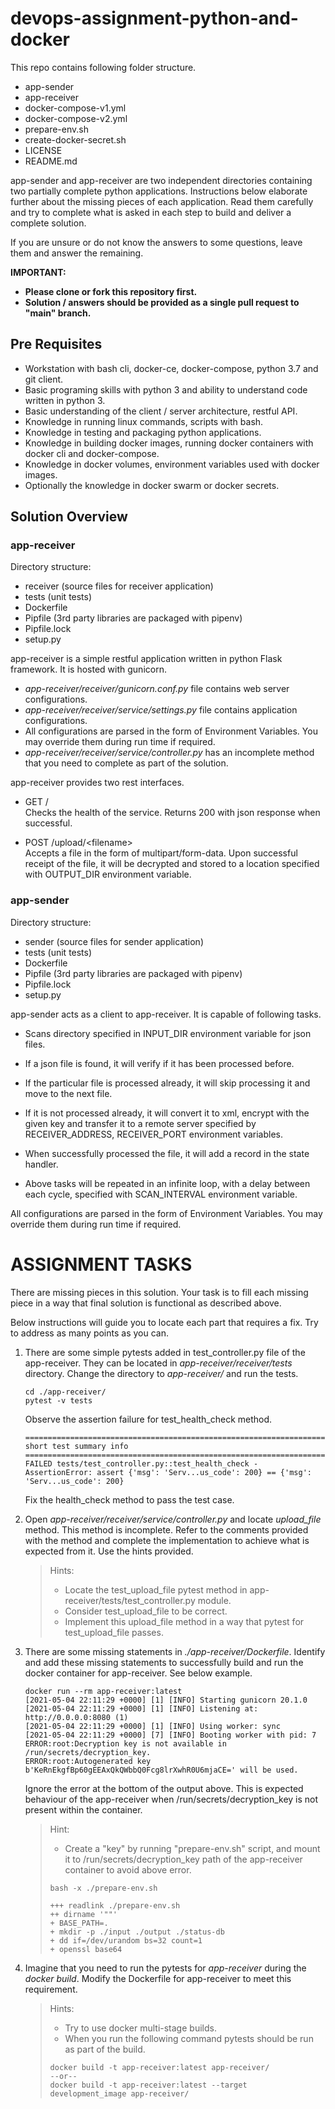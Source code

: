 # devops-assignment-python-and-docker

This repo contains following folder structure.
- app-sender
- app-receiver
- docker-compose-v1.yml
- docker-compose-v2.yml
- prepare-env.sh
- create-docker-secret.sh
- LICENSE
- README.md

app-sender and app-receiver are two independent directories containing two partially complete python applications. 
Instructions below elaborate further about the missing pieces of each application.
Read them carefully and try to complete what is asked in each step to build and deliver a complete solution.

If you are unsure or do not know the answers to some questions, leave them and answer the remaining.

**IMPORTANT:**  
- **Please clone or fork this repository first.**  
- **Solution / answers should be provided as a single pull request to "main" branch.**

## Pre Requisites

- Workstation with bash cli, docker-ce, docker-compose, python 3.7 and git client.
- Basic programing skills with python 3 and ability to understand code written in python 3.
- Basic understanding of the client / server architecture, restful API.
- Knowledge in running linux commands, scripts with bash.
- Knowledge in testing and packaging python applications.
- Knowledge in building docker images, running docker containers with docker cli and docker-compose.
- Knowledge in docker volumes, environment variables used with docker images.
- Optionally the knowledge in docker swarm or docker secrets.

## Solution Overview

### app-receiver
Directory structure:
- receiver (source files for receiver application)
- tests (unit tests)
- Dockerfile
- Pipfile (3rd party libraries are packaged with pipenv)
- Pipfile.lock
- setup.py

app-receiver is a simple restful application written in python Flask framework. It is hosted with gunicorn.
- _app-receiver/receiver/gunicorn.conf.py_ file contains web server configurations.
- _app-receiver/receiver/service/settings.py_ file contains application configurations.
- All configurations are parsed in the form of Environment Variables. You may override them during run time if required.
- _app-receiver/receiver/service/controller.py_ has an incomplete method that you need to complete as part of the solution.

app-receiver provides two rest interfaces.
- GET /  
  Checks the health of the service. Returns 200 with json response when successful.
  
- POST /upload/\<filename>  
  Accepts a file in the form of multipart/form-data. Upon successful receipt of the
  file, it will be decrypted and stored to a location specified with OUTPUT_DIR environment variable.


### app-sender
Directory structure:
- sender (source files for sender application)
- tests (unit tests)
- Dockerfile
- Pipfile (3rd party libraries are packaged with pipenv)
- Pipfile.lock
- setup.py

app-sender acts as a client to app-receiver. It is capable of following tasks.
- Scans directory specified in INPUT_DIR environment variable for json files.
- If a json file is found, it will verify if it has been processed before.
- If the particular file is processed already, it will skip processing it and move to the next file.
- If it is not processed already, it will convert it to xml, encrypt with the given key and transfer it
  to a remote server specified by RECEIVER_ADDRESS, RECEIVER_PORT environment variables.
  
- When successfully processed the file, it will add a record in the state handler.
- Above tasks will be repeated in an infinite loop, with a delay between each cycle, specified with SCAN_INTERVAL environment variable.

All configurations are parsed in the form of Environment Variables. You may override them during run time if required.

# ASSIGNMENT TASKS

There are missing pieces in this solution.
Your task is to fill each missing piece in a way that final solution is
functional as described above.

Below instructions will guide you to locate each part that requires a fix.
Try to address as many points as you can.


1. There are some simple pytests added in test_controller.py file of the app-receiver.
   They can be located in _app-receiver/receiver/tests_ directory. Change the directory
   to _app-receiver/_ and run the tests.
    ```
    cd ./app-receiver/
    pytest -v tests
    ```
    Observe the assertion failure for test_health_check method.
    ```
    =========================================================================== short test summary info ===========================================================================
    FAILED tests/test_controller.py::test_health_check - AssertionError: assert {'msg': 'Serv...us_code': 200} == {'msg': 'Serv...us_code': 200}
    
    ```
    Fix the health_check method to pass the test case.
   

2. Open _app-receiver/receiver/service/controller.py_ and locate _upload_file_ method.
   This method is incomplete. Refer to the comments provided with the method and complete 
   the implementation to achieve what is expected from it. Use the hints provided.
   
   > Hints: 
   >
   > - Locate the test_upload_file pytest method in app-receiver/tests/test_controller.py module.
   > - Consider test_upload_file to be correct.
   > - Implement this upload_file method in a way that pytest for test_upload_file passes.

3. There are some missing statements in _./app-receiver/Dockerfile_.
   Identify and add these missing statements to successfully build and run the docker container
   for app-receiver. See below example.
   ```
   docker run --rm app-receiver:latest
   [2021-05-04 22:11:29 +0000] [1] [INFO] Starting gunicorn 20.1.0
   [2021-05-04 22:11:29 +0000] [1] [INFO] Listening at: http://0.0.0.0:8080 (1)
   [2021-05-04 22:11:29 +0000] [1] [INFO] Using worker: sync
   [2021-05-04 22:11:29 +0000] [7] [INFO] Booting worker with pid: 7
   ERROR:root:Decryption key is not available in /run/secrets/decryption_key.
   ERROR:root:Autogenerated key b'KeRnEkgfBp60gEEAxQkQWbbQ0Fcg8lrXwhR0U6mjaCE=' will be used.
   ```
   Ignore the error at the bottom of the output above. 
   This is expected behaviour of the app-receiver when /run/secrets/decryption_key is not present within the container.
   
   >Hint: 
   >
   >- Create a "key" by running "prepare-env.sh" script, and mount it to /run/secrets/decryption_key path
   >of the app-receiver container to avoid above error.
   > ```
   > bash -x ./prepare-env.sh
   > 
   > +++ readlink ./prepare-env.sh
   > ++ dirname '""'
   > + BASE_PATH=.
   > + mkdir -p ./input ./output ./status-db
   > + dd if=/dev/urandom bs=32 count=1
   > + openssl base64
   > ```
   
4. Imagine that you need to run the pytests for _app-receiver_ during the _docker build_.
   Modify the Dockerfile for app-receiver to meet this requirement.
   
   > Hints:
   > 
   > - Try to use docker multi-stage builds.
   > - When you run the following command pytests should be run as part of the build.
   > ```
   > docker build -t app-receiver:latest app-receiver/
   > --or--
   > docker build -t app-receiver:latest --target development_image app-receiver/
   > ```
   
   